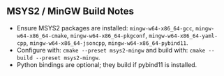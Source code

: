 ## MSYS2 / MinGW Build Notes

- Ensure MSYS2 packages are installed: `mingw-w64-x86_64-gcc`, `mingw-w64-x86_64-cmake`, `mingw-w64-x86_64-pkgconf`, `mingw-w64-x86_64-yaml-cpp`, `mingw-w64-x86_64-jsoncpp`, `mingw-w64-x86_64-pybind11`.
- Configure with: `cmake --preset msys2-mingw` and build with: `cmake --build --preset msys2-mingw`.
- Python bindings are optional; they build if pybind11 is installed.
